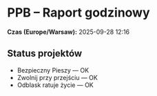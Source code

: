 # PPB – Raport godzinowy
**Czas (Europe/Warsaw):** 2025-09-28 12:16

## Status projektów
- Bezpieczny Pieszy — OK
- Zwolnij przy przejściu — OK
- Odblask ratuje życie — OK

